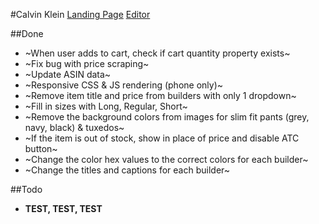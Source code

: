 #Calvin Klein
[Landing Page](https://www.amazon.com/adlp/previewpage?pageId=b981b9b8-739e-4d9e-81b9-b8739e8d9e62&tab=Suits)
[Editor](https://advertising.amazon.com/dsp/ENTITYYD4OUQ1MT312/advertisers/9213661400901/pages/b981b9b8-739e-4d9e-81b9-b8739e8d9e62/edit)

##Done
- ~When user adds to cart, check if cart quantity property exists~
- ~Fix bug with price scraping~
- ~Update ASIN data~
- ~Responsive CSS & JS rendering (phone only)~
- ~Remove item title and price from builders with only 1 dropdown~
- ~Fill in sizes with Long, Regular, Short~
- ~Remove the background colors from images for slim fit pants (grey, navy, black) & tuxedos~
- ~If the item is out of stock, show in place of price and disable ATC button~
- ~Change the color hex values to the correct colors for each builder~
- ~Change the titles and captions for each builder~

##Todo
- **TEST, TEST, TEST**
